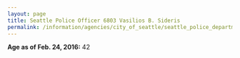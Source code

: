 ```yaml
---
layout: page
title: Seattle Police Officer 6803 Vasilios B. Sideris
permalink: /information/agencies/city_of_seattle/seattle_police_department/copbook/6803/
---
```


**Age as of Feb. 24, 2016:** 42
